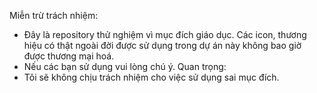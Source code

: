 Miễn trừ trách nhiệm:
- Đây là repository thử nghiệm vì mục đích giáo dục. Các icon, thương hiệu có thật ngoài đời được sử dụng trong dự án này không bao giờ được thương mại hoá.
- Nếu các bạn sử dụng vui lòng chú ý.
Quan trọng:
- Tôi sẽ không chịu trách nhiệm cho việc sử dụng sai mục đích.